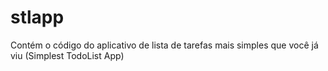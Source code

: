# stlapp
Contém o código do aplicativo de lista de tarefas mais simples que você já viu (Simplest TodoList App)

